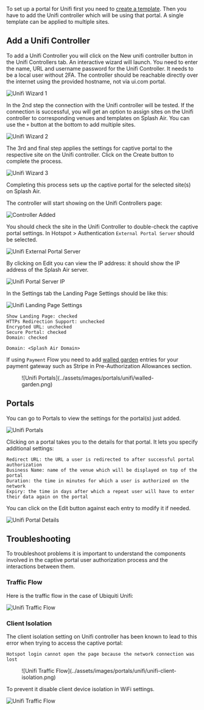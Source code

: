To set up a portal for Unifi first you need to [create a template](../defining-templates.md). Then you have to add the Unifi controller which will be using that portal. A single template can be applied to multiple sites.

## Add a Unifi Controller

To add a Unifi Controller you will click on the New unifi controller button in the Unifi Controllers tab. An interactive wizard will launch. You need to enter the name, URL and username password for the Unifi Controller. It needs to be a local user without 2FA. The controller should be reachable directly over the internet using the provided hostname, not via ui.com portal.

![Unifi Wizard 1](../assets/images/portals/unifi/unifi-wizard-1.png)

In the 2nd step the connection with the Unifi controller will be tested. If the connection is successful, you will get an option to assign sites on the Unifi controller to corresponding venues and templates on Splash Air. You can use the `+` button at the bottom to add multiple sites.

![Unifi Wizard 2](../assets/images/portals/unifi/unifi-wizard-2.png)

The 3rd and final step applies the settings for captive portal to the respective site on the Unifi controller. Click on the Create button to complete the process.

![Unifi Wizard 3](../assets/images/portals/unifi/unifi-wizard-3.png)

Completing this process sets up the captive portal for the selected site(s) on Splash Air.

The controller will start showing on the Unifi Controllers page:

![Controller Added](../assets/images/portals/unifi/controller-added.png)

You should check the site in the Unifi Controller to double-check the captive portal settings. In Hotspot > Authentication `External Portal Server` should be selected. 

![Unifi External Portal Server](../assets/images/portals/unifi/unifi-external-portal-server.png)

By clicking on Edit you can view the IP address: it should show the IP address of the Splash Air server.

![Unifi Portal Server IP](../assets/images/portals/unifi/unifi-portal-server-ip.png)

In the Settings tab the Landing Page Settings should be like this:

![Unifi Landing Page Settings](../assets/images/portals/unifi/unifi-landing-page.png)

```
Show Landing Page: checked
HTTPs Redirection Support: unchecked
Encrypted URL: unchecked
Secure Portal: checked
Domain: checked

Domain: <Splash Air Domain>
```

If using `Payment` Flow you need to add [walled garden](../walled-garden.md) entries for your payment gateway such as Stripe in Pre-Authorization Allowances section.

<figure markdown="1">
![Unifi Portals](../assets/images/portals/unifi/walled-garden.png)
</figure>

## Portals

You can go to Portals to view the settings for the portal(s) just added.

![Unifi Portals](../assets/images/portals/unifi/unifi-portals.png)

Clicking on a portal takes you to the details for that portal. It lets you specify additional settings:

```
Redirect URL: the URL a user is redirected to after successful portal authorization
Business Name: name of the venue which will be displayed on top of the portal
Duration: the time in minutes for which a user is authorized on the network
Expiry: the time in days after which a repeat user will have to enter their data again on the portal
```

You can click on the Edit button against each entry to modify it if needed.

![Unifi Portal Details](../assets/images/portals/unifi/unifi-portal-details.png)

## Troubleshooting

To troubleshoot problems it is important to understand the components involved in the captive portal user authorization process and the interactions between them.

### Traffic Flow

Here is the traffic flow in the case of Ubiquiti Unifi:

![Unifi Traffic Flow](../assets/images/portals/unifi/unifi-traffic-flow.png)

### Client Isolation

The client isolation setting on Unifi controller has been known to lead to this error when trying to access the captive portal:

```
Hotspot login cannot open the page because the network connection was lost
```

<figure markdown="1">
![Unifi Traffic Flow](../assets/images/portals/unifi/unifi-client-isolation.png)
</figure>

To prevent it disable client device isolation in WiFi settings.

![Unifi Traffic Flow](../assets/images/portals/unifi/unifi-client-isolation-2.png)